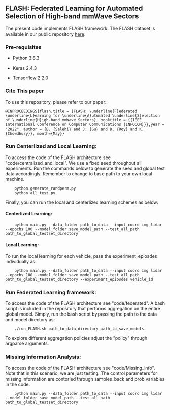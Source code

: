 ## FLASH: Federated Learning for Automated Selection of High-band mmWave Sectors

The present code implements FLASH framework. The FLASH dataset is available in our public repository [here](https://genesys-lab.org/multimodal-fusion-nextg-v2x-communications).

### Pre-requisites

- Python 3.8.3

- Keras 2.4.3 

- Tensorflow 2.2.0


### Cite This paper
To use this repository, please refer to our paper: 

 `@INPROCEEDINGS{flash,title = {FLASH: \underline{F}ederated \underline{L}earning for \underline{A}utomated \underline{S}election of \underline{H}igh-band mmWave Sectors}, booktitle = {{IEEE International Conference on Computer Communications (INFOCOM)}},year = "2022", author = {B. {Salehi} and J. {Gu} and D. {Roy} and K. {Chowdhury}}, month={May}}`
 
 
### Run Centerlized and Local Learning:
To access the code of the FLASH architecture see "code/centralized_and_local". We use a fixed seed throughout all experiments. Run the commands below to generate the seed and global test data accordingly. Remember to change to base path to your own local machine.

        python generate_randperm.py
        python all_test.py
Finally, you can run the local and centerlized learning schemes as below:

#### Centerlized Learning:

        python main.py --data_folder path_to_data --input coord img lidar --epochs 100 --model_folder save_model_path --test_all_path path_to_global_testset_directory
#### Local Learning:

To run the local learning for each vehicle, pass the experiment_epiosdes individually as:

        python main.py --data_folder path_to_data --input coord img lidar --epochs 100 --model_folder save_model_path --test_all_path path_to_global_testset_directory --experiment_epiosdes vehicle_id
 
### Run Federated Learning framework:
To access the code of the FLASH architecture see "code/federated". A bash script is included in the repository that performs aggregation on the entire global model. Simply, run the bash script by passing the path to the data and model directory as:

        ./run_FLASH.sh path_to_data_directory path_to_save_models

To explore different aggregation policies adjust the "policy" through argparse arguments.

### Missing Information Analysis:
To access the code of the FLASH architecture see "code/Missing_info". Note that in this scenario, we are just testing. The control parameters for missing information are contorled through samples_back and prob variables in the code. 

        python main.py --data_folder path_to_data --input coord img lidar --model_folder save_model_path --test_all_path path_to_global_testset_directory 
